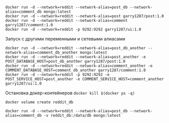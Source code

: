 
```
docker run -d --network=reddit --network-alias=post_db --network-alias=comment_db mongo:latest
docker run -d --network=reddit --network-alias=post garry1287/post:1.0
docker run -d --network=reddit --network-alias=comment garry1287/comment:1.0
docker run -d --network=reddit -p 9292:9292 garry1287/ui:1.0
```

Запуск с другими переменными и сетевыми алиасами
```
docker run -d --network=reddit --network-alias=post_db_another --network-alias=comment_db_another mongo:latest
docker run -d --network=reddit --network-alias=post_another -e POST_DATABASE_HOST=post_db_another garry1287/post:1.0
docker run -d --network=reddit --network-alias=comment_another -e COMMENT_DATABASE_HOST=comment_db_another garry1287/comment:1.0
docker run -d --network=reddit -p 9292:9292 -e POST_SERVICE_HOST=post_another -e COMMENT_SERVICE_HOST=comment_another garry1287/ui:1.0
```

Остановка докер-контейнеров
`docker kill $(docker ps -q)`


`docker volume create reddit_db`

`docker run -d --network=reddit --network-alias=post_db --network-alias=comment_db -v reddit_db:/data/db mongo:latest`